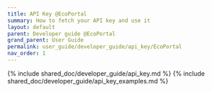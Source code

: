 ```yaml
---
title: API Key @EcoPortal
summary: How to fetch your API key and use it
layout: default
parent: Developer guide @EcoPortal
grand_parent: User Guide
permalink: user_guide/developer_guide/api_key/EcoPortal
nav_order: 1
---
```




{% include shared_doc/developer_guide/api_key.md  %}
{% include shared_doc/developer_guide/api_key_examples.md  %}